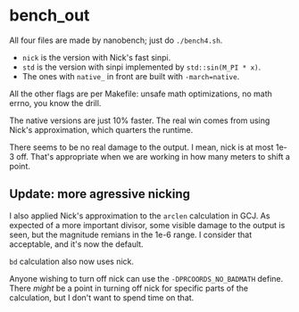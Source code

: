 # bench_out

All four files are made by nanobench; just do `./bench4.sh`.

* `nick` is the version with Nick's fast sinpi.
* `std` is the version with sinpi implemented by `std::sin(M_PI * x)`.
* The ones with `native_` in front are built with `-march=native`.

All the other flags are per Makefile: unsafe math optimizations, no math errno,
you know the drill.

The native versions are just 10% faster. The real win comes from using Nick's
approximation, which quarters the runtime.

There seems to be no real damage to the output.  I mean, nick is at most 1e-3
off.  That's appropriate when we are working in how many meters to shift a
point.

## Update: more agressive nicking

I also applied Nick's approximation to the `arclen` calculation in GCJ.  As
expected of a more important divisor, some visible damage to the output is
seen, but the magnitude remians in the 1e-6 range.  I consider that acceptable,
and it's now the default.

`bd` calculation also now uses nick.

Anyone wishing to turn off nick can use the `-DPRCOORDS_NO_BADMATH` define.
There *might* be a point in turning off nick for specific parts of the
calculation, but I don't want to spend time on that.

